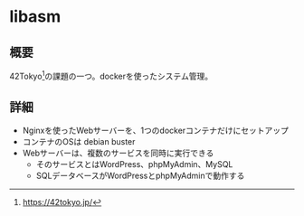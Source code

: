 # libasm
## 概要
42Tokyo[^1]の課題の一つ。dockerを使ったシステム管理。

## 詳細
- Nginxを使ったWebサーバーを、1つのdockerコンテナだけにセットアップ
- コンテナのOSは debian buster
- Webサーバーは、複数のサービスを同時に実行できる
    - そのサービスとはWordPress、phpMyAdmin、MySQL
    - SQLデータベースがWordPressとphpMyAdminで動作する
[^1]:https://42tokyo.jp/
